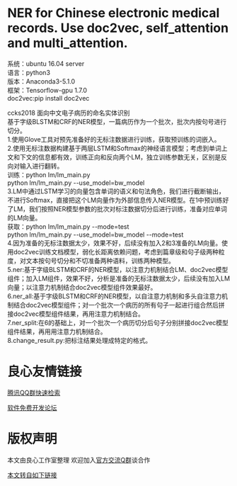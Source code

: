 # NER for Chinese electronic medical records. Use doc2vec, self_attention and multi_attention.

系统：ubuntu 16.04 server  
语言：python3  
版本：Anaconda3-5.1.0  
框架：Tensorflow-gpu 1.7.0  
doc2vec:pip install doc2vec

ccks2018 面向中文电子病历的命名实体识别   
基于字级BLSTM和CRF的NER模型，一篇病历作为一个批次，批次内按句号进行切分。      
1.使用Glove工具对预先准备好的无标注数据进行训练，获取预训练的词嵌入。   
2.使用无标注数据构建基于两层LSTM和Softmax的神经语言模型；考虑到单词上文和下文的信息都有效，训练正向和反向两个LM，独立训练参数无关，区别是反向对输入进行翻转。   
训练：python lm/lm_main.py    
     python lm/lm_main.py --use_model=bw_model   
3.LM中通过LSTM学习的向量包含单词的语义和句法角色，我们进行截断输出，不进行Softmax，直接把这个LM向量作为外部信息传入NER模型。在1中预训练好了LM，我们按照NER模型参数的批次对标注数据切分后进行训练，准备对应单词的LM向量。   
获取：python lm/lm_main.py --mode=test   
     python lm/lm_main.py --use_model=bw_model --mode=test   
4.因为准备的无标注数据太少，效果不好，后续没有加入2和3准备的LM向量。使用doc2vec训练文档模型，弱化长距离依赖问题，考虑到篇章级和句子级两种粒度，对文本按句号切分和不切准备两种语料，训练两种模型。   
5.ner:基于字级BLSTM和CRF的NER模型，以注意力机制结合LM、doc2vec模型组件；加入LM组件，效果不好，分析是准备的无标注数据太少，后续没有加入LM向量；以注意力机制结合doc2vec模型组件效果最好。   
6.ner_all:基于字级BLSTM和CRF的NER模型，以自注意力机制和多头自注意力机制结合doc2vec模型组件；对一个批次一个病历的所有句子一起进行组合然后拼接doc2vec模型组件结果，再用注意力机制结合。   
7.ner_split:在6的基础上，对一个批次一个病历切分后句子分别拼接doc2vec模型组件结果，再用用注意力机制结合。   
8.change_result.py:把标注结果处理成特定的格式。


 # 良心友情链接

[腾讯QQ群快速检索](http://u.720life.cn/s/8cf73f7c)

[软件免费开发论坛](http://u.720life.cn/s/bbb01dc0)

# 版权声明 

本文由良心工作室整理 欢迎加入[官方交流Q群](https://u.720life.cn/s/f2316816)谈合作

[本文转自如下链接](http://u.720life.cn/g/2e71d0f0a5c601172267ba20d3a43c6eafb20a68513060aecdf7c06bcd421a61a5eb51027e1cd9e8d21e7de691933266cfdd624bebd5fe1663eb6da4cb0226f0)